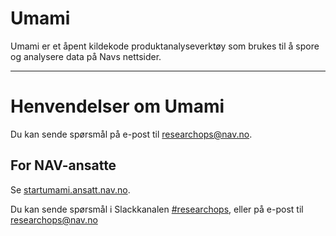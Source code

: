 Umami
=====

Umami er et åpent kildekode produktanalyseverktøy som brukes til å spore og analysere data på Navs nettsider.

---

# Henvendelser om Umami

Du kan sende spørsmål på e-post til [researchops@nav.no](mailto:researchops@nav.no).

## For NAV-ansatte

Se [startumami.ansatt.nav.no](https://startumami.ansatt.nav.no/).

Du kan sende spørsmål i Slackkanalen [#researchops](https://nav-it.slack.com/archives/C02UGFS2J4B), eller på e-post til [researchops@nav.no](mailto:researchops@nav.no)
